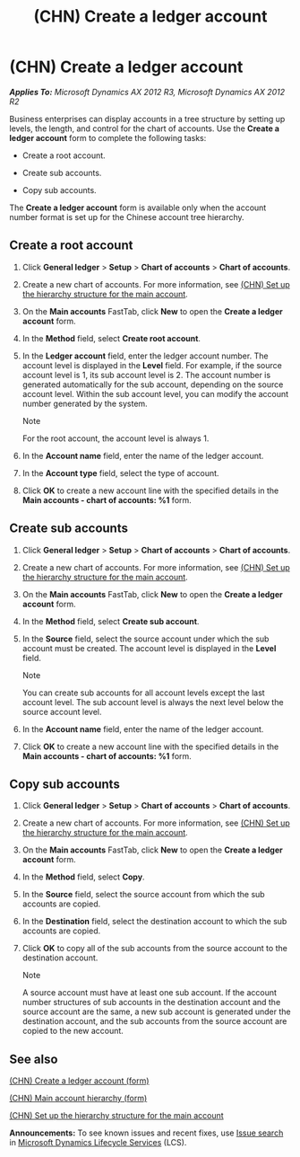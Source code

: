﻿---
title: (CHN) Create a ledger account
TOCTitle: (CHN) Create a ledger account
ms:assetid: 62430f12-dc04-489c-b71f-834472619e60
ms:mtpsurl: https://technet.microsoft.com/en-us/library/JJ664052(v=AX.60)
ms:contentKeyID: 49384639
ms.date: 04/18/2014
mtps_version: v=AX.60
f1_keywords:
- CN - 00010
---

# (CHN) Create a ledger account 


_**Applies To:** Microsoft Dynamics AX 2012 R3, Microsoft Dynamics AX 2012 R2_

Business enterprises can display accounts in a tree structure by setting up levels, the length, and control for the chart of accounts. Use the **Create a ledger account** form to complete the following tasks:

  - Create a root account.

  - Create sub accounts.

  - Copy sub accounts.

The **Create a ledger account** form is available only when the account number format is set up for the Chinese account tree hierarchy.

## Create a root account

1.  Click **General ledger** \> **Setup** \> **Chart of accounts** \> **Chart of accounts**.

2.  Create a new chart of accounts. For more information, see [(CHN) Set up the hierarchy structure for the main account](chn-set-up-the-hierarchy-structure-for-the-main-account.md).

3.  On the **Main accounts** FastTab, click **New** to open the **Create a ledger account** form.

4.  In the **Method** field, select **Create root account**.

5.  In the **Ledger account** field, enter the ledger account number. The account level is displayed in the **Level** field. For example, if the source account level is 1, its sub account level is 2. The account number is generated automatically for the sub account, depending on the source account level. Within the sub account level, you can modify the account number generated by the system.
    

    > [!NOTE]
    > <P>For the root account, the account level is always 1.</P>



6.  In the **Account name** field, enter the name of the ledger account.

7.  In the **Account type** field, select the type of account.

8.  Click **OK** to create a new account line with the specified details in the **Main accounts - chart of accounts: %1** form.

## Create sub accounts

1.  Click **General ledger** \> **Setup** \> **Chart of accounts** \> **Chart of accounts**.

2.  Create a new chart of accounts. For more information, see [(CHN) Set up the hierarchy structure for the main account](chn-set-up-the-hierarchy-structure-for-the-main-account.md).

3.  On the **Main accounts** FastTab, click **New** to open the **Create a ledger account** form.

4.  In the **Method** field, select **Create sub account**.

5.  In the **Source** field, select the source account under which the sub account must be created. The account level is displayed in the **Level** field.
    

    > [!NOTE]
    > <P>You can create sub accounts for all account levels except the last account level. The sub account level is always the next level below the source account level.</P>



6.  In the **Account name** field, enter the name of the ledger account.

7.  Click **OK** to create a new account line with the specified details in the **Main accounts - chart of accounts: %1** form.

## Copy sub accounts

1.  Click **General ledger** \> **Setup** \> **Chart of accounts** \> **Chart of accounts**.

2.  Create a new chart of accounts. For more information, see [(CHN) Set up the hierarchy structure for the main account](chn-set-up-the-hierarchy-structure-for-the-main-account.md).

3.  On the **Main accounts** FastTab, click **New** to open the **Create a ledger account** form.

4.  In the **Method** field, select **Copy**.

5.  In the **Source** field, select the source account from which the sub accounts are copied.

6.  In the **Destination** field, select the destination account to which the sub accounts are copied.

7.  Click **OK** to copy all of the sub accounts from the source account to the destination account.
    

    > [!NOTE]
    > <P>A source account must have at least one sub account. If the account number structures of sub accounts in the destination account and the source account are the same, a new sub account is generated under the destination account, and the sub accounts from the source account are copied to the new account.</P>



## See also

[(CHN) Create a ledger account (form)](https://technet.microsoft.com/en-us/library/jj664086\(v=ax.60\))

[(CHN) Main account hierarchy (form)](https://technet.microsoft.com/en-us/library/jj664039\(v=ax.60\))

[(CHN) Set up the hierarchy structure for the main account](chn-set-up-the-hierarchy-structure-for-the-main-account.md)

  
**Announcements:** To see known issues and recent fixes, use [Issue search](http://go.microsoft.com/fwlink/?linkid=389258) in [Microsoft Dynamics Lifecycle Services](http://go.microsoft.com/fwlink/?linkid=306505) (LCS).

